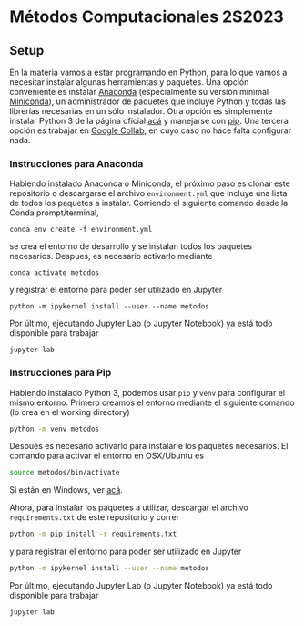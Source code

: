 # Métodos Computacionales 2S2023

## Setup

En la materia vamos a estar programando en Python, para lo que vamos a necesitar instalar algunas herramientas y paquetes. Una opción conveniente es instalar [Anaconda](https://www.anaconda.com/download) (especialmente su versión minimal [Miniconda](https://docs.conda.io/en/latest/miniconda.html)), un administrador de paquetes que incluye Python y todas las librerías necesarias en un sólo instalador. Otra opción es simplemente instalar Python 3 de la página oficial [acá](https://www.python.org/downloads/) y manejarse con [pip](https://pypi.org/project/pip/). Una tercera opción es trabajar en [Google Collab](https://colab.research.google.com/), en cuyo caso no hace falta configurar nada.

### Instrucciones para Anaconda

Habiendo instalado Anaconda o Miniconda, el próximo paso es clonar este repositorio o descargarse el archivo `environment.yml` que incluye una lista de todos los paquetes a instalar. Corriendo el siguiente comando desde la Conda prompt/terminal,

```
conda env create -f environment.yml
```

se crea el entorno de desarrollo y se instalan todos los paquetes necesarios. Despues, es necesario activarlo mediante

```
conda activate metodos
```

y registrar el entorno para poder ser utilizado en Jupyter

```
python -m ipykernel install --user --name metodos
```

Por último, ejecutando Jupyter Lab (o Jupyter Notebook) ya está todo disponible para trabajar

```
jupyter lab
```

### Instrucciones para Pip

Habiendo instalado Python 3, podemos usar `pip` y `venv` para configurar el mismo entorno. Primero creamos el entorno mediante el siguiente comando (lo crea en el working directory)

```bash
python -m venv metodos
```

Después es necesario activarlo para instalarle los paquetes necesarios. El comando para activar el entorno en OSX/Ubuntu es

```bash
source metodos/bin/activate
```

Si están en Windows, ver [acá](https://docs.python.org/3/library/venv.html#creating-virtual-environments).

Ahora, para instalar los paquetes a utilizar, descargar el archivo `requirements.txt` de este repositorio y correr

```bash
python -m pip install -r requirements.txt
```

y para registrar el entorno para poder ser utilizado en Jupyter

```bash
python -m ipykernel install --user --name metodos
```

Por último, ejecutando Jupyter Lab (o Jupyter Notebook) ya está todo disponible para trabajar

```bash
jupyter lab
```
